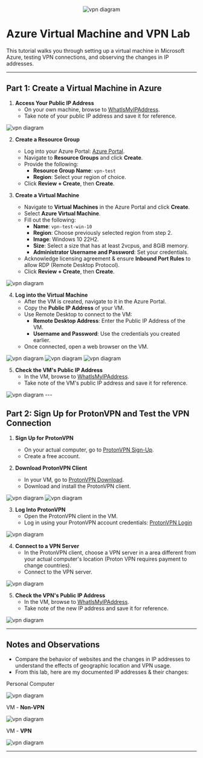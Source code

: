<p align="center">
<img src="https://i.imgur.com/r8S0B8F.png" alt="vpn diagram"/>
</p>

# Azure Virtual Machine and VPN Lab

This tutorial walks you through setting up a virtual machine in Microsoft Azure, testing VPN connections, and observing the changes in IP addresses.

---

## Part 1: Create a Virtual Machine in Azure

1. **Access Your Public IP Address**
   - On your own machine, browse to [WhatIsMyIPAddress](https://whatismyipaddress.com/).
   - Take note of your public IP address and save it for reference.
<img src="https://imgur.com/Hkv4zDC.png" alt="vpn diagram"/>

2. **Create a Resource Group**
   - Log into your Azure Portal: [Azure Portal](https://portal.azure.com/).
   - Navigate to **Resource Groups** and click **Create**.
   - Provide the following:
     - **Resource Group Name**: `vpn-test`
     - **Region**: Select your region of choice.
   - Click **Review + Create**, then **Create**.

3. **Create a Virtual Machine**
   - Navigate to **Virtual Machines** in the Azure Portal and click **Create**.
   - Select **Azure Virtual Machine**.
   - Fill out the following:
     - **Name**: `vpn-test-win-10`
     - **Region**: Choose previously selected region from step 2.
     - **Image**: Windows 10 22H2.
     - **Size**: Select a size that has at least 2vcpus, and 8GiB memory.
     - **Administrator Username and Password**: Set your credentials.
   - Acknowledge licensing agreement & ensure **Inbound Port Rules** to allow RDP (Remote Desktop Protocol).
   - Click **Review + Create**, then **Create**.

<img src="https://imgur.com/Rdml4vh.png" alt="vpn diagram"/>

4. **Log into the Virtual Machine**
   - After the VM is created, navigate to it in the Azure Portal.
   - Copy the **Public IP Address** of your VM.
   - Use Remote Desktop to connect to the VM:
     - **Remote Desktop Address**: Enter the Public IP Address of the VM.
     - **Username and Password**: Use the credentials you created earlier.
   - Once connected, open a web browser on the VM.

<img src="https://imgur.com/J41tyz0.png" alt="vpn diagram"/>
<img src="https://imgur.com/KRfxLKo.png" alt="vpn diagram"/>
<img src="https://imgur.com/PvguEHI.png" alt="vpn diagram"/>

5. **Check the VM's Public IP Address**
   - In the VM, browse to [WhatIsMyIPAddress](https://whatismyipaddress.com/).
   - Take note of the VM's public IP address and save it for reference.
<img src="https://imgur.com/75wY3dn.png" alt="vpn diagram"/>
---

## Part 2: Sign Up for ProtonVPN and Test the VPN Connection

1. **Sign Up for ProtonVPN**
   - On your actual computer, go to [ProtonVPN Sign-Up](https://account.protonvpn.com/signup?plan=free&language=en).
   - Create a free account.

2. **Download ProtonVPN Client**
   - In your VM, go to [ProtonVPN Download](https://protonvpn.com/download/).
   - Download and install the ProtonVPN client.
<img src="https://imgur.com/r5XVjrL.png" alt="vpn diagram"/>
<img src="https://imgur.com/9K5Rjho.png" alt="vpn diagram"/>

3. **Log Into ProtonVPN**
   - Open the ProtonVPN client in the VM.
   - Log in using your ProtonVPN account credentials: [ProtonVPN Login](https://account.protonvpn.com/login)
<img src="https://imgur.com/YKwzp9Z.png" alt="vpn diagram"/>

4. **Connect to a VPN Server**
   - In the ProtonVPN client, choose a VPN server in a area different from your actual computer's location (Proton VPN requires payment to change countries).
   - Connect to the VPN server.

<img src="https://imgur.com/SPROTJt.png" alt="vpn diagram"/>

5. **Check the VPN's Public IP Address**
   - In the VM, browse to [WhatIsMyIPAddress](https://whatismyipaddress.com/).
   - Take note of the new IP address and save it for reference.
<img src="https://imgur.com/BuDgmQh.png" alt="vpn diagram"/>
   

---

## Notes and Observations

- Compare the behavior of websites and the changes in IP addresses to understand the effects of geographic location and VPN usage.
- From this lab, here are my documented IP addresses & their changes:

Personal Computer

<img src="https://imgur.com/Hkv4zDC.png" alt="vpn diagram"/>

VM - **Non-VPN**

<img src="https://imgur.com/75wY3dn.png" alt="vpn diagram"/>

VM - **VPN** 

<img src="https://imgur.com/BuDgmQh.png" alt="vpn diagram"/>

---
